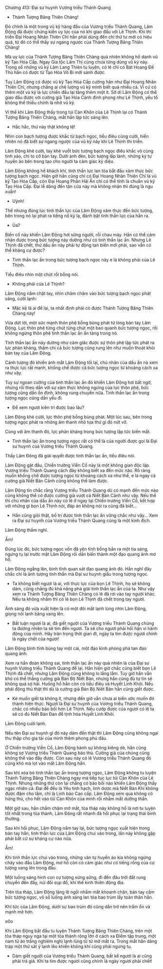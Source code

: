 




Chương 413: Đại sư huynh Vương triều Thánh Quang


- Thánh Tượng Băng Thiên Chàng!

Đó chính là một trong vũ kỹ hàng đầu của Vương triều Thánh Quang, Lâm Động đã được chứng kiến uy lực của nó khi giao đấu với Lê Thịnh. Khi thi triển Đại Hoang Nhân Thiên Chỉ hắn phải dùng đến chỉ thứ tư mới có hiệu quả, từ đó có thể thấy sự ngang ngược của Thánh Tượng Băng Thiên Chàng!

Mà uy lực của Thánh Tượng Băng Thiên Chàng quả nhiên không hổ danh vũ kỹ Tạo Hóa Cấp. Ngay Gia tộc Lâm Thị cũng chưa từng dùng vũ kỹ này. Trong số những vũ kỹ Lâm Lang Thiên tu luyện, có lẽ chỉ có Bát Hoang Đế Thủ hắn có được từ Tạo Hóa Võ Bi mới sánh được.

Tuy Lâm Động có được vũ kỹ Tạo Hóa Cấp cường hãn như Đại Hoang Nhân Thiên Chỉ, nhưng chẳng ai chê lượng vũ kỹ mình biết quá nhiều cả. Vì cứ có thêm một vũ kỹ là lực chiến đấu lại tăng thêm một ít. Sở dĩ Lâm Động có thể giao đấu được với cường giả Tạo Hóa Cảnh đỉnh phong như Lê Thịnh, yếu tố không thể thiếu chính là nhờ vũ kỹ.

Vì thế khi Lâm Động thấy trong túi Càn Khôn của Lê Thịnh lại có Thánh Tượng Băng Thiên Chàng, mắt hắn lập tức sáng lên.

- Hắc hắc, thứ này thật không tệ!

Nhìn con bạch tượng được khắc từ bạch ngọc, tiểu điêu cũng cười, hiển nhiên nó đã biết sự ngang ngược của vũ kỹ này khi Lê Thịnh thi triển.

Lâm Động khẽ cười, tay khẽ vuốt bức tượng bạch ngọc điêu khắc vô cùng tinh xảo, chỉ to cỡ bàn tay. Dưới ánh đèn, bức tượng lấp lánh, những ký tự huyền ảo bên trong tạo cho người ta cảm giác kỳ diệu.

Lâm Động không hề khách khí, tinh thần lực lan tỏa bắt đầu xâm thực bức tượng bạch ngọc. Hiện giờ hắn cũng chỉ có Đại Hoang Nhân Thiên Chỉ là vũ kỹ Tạo Hóa Cấp, còn Đại Hoang Phân Hải Ấn chỉ có thể tính là chuẩn vũ kỹ Tạo Hóa Cấp. Đại lễ dâng đến tận cửa này mà không nhận thì đúng là ngu xuẩn!

- Uỳnh!

Thế nhưng đúng lúc tinh thần lực của Lâm Động xâm thực đến bức tượng, bên trong nó lại phát ra tiếng nổ kỳ lạ, đánh bật tinh thần lực của hắn ra.

- Ủa?

Biến cố này khiến Lâm Động hơi sững người, rồi chau mày. Hắn có thể cảm nhận được trong bức tượng này dường như có tinh thần lạc ấn. Nhưng Lê Thịnh đã chết, thứ dấu ấn này phải tự động tan biến mới phải, sao vẫn có thể kháng cự được?

- Tinh thần lạc ấn trong bức tượng bạch ngọc này e là không phải của Lê Thịnh.

Tiểu điêu nhìn một chút rồi bỗng nói.

- Không phải của Lê Thịnh?

Lâm Động nắm chặt tay, nhìn chăm chăm vào bức tượng bạch ngọc phát sáng, cười lạnh:

- Mặc kệ là ai để lại, ta nhất định phải có được Thánh Tượng Băng Thiên Chàng này!

Vừa dứt lời, một sức mạnh thôn phệ bỗng bùng phát từ lòng bàn tay Lâm Động. Lực thôn phệ từng chút từng chút một bao quanh bức tượng ngọc, rồi không ngừng thôn phệ tinh thần lạc ấn ẩn tàng trong nó.

Tinh thần lạc ấn này dường như cảm giác được sự thôn phệ lập tức phát ra lực phản kháng, thậm chí cả bức tượng cũng rung lên như muốn thoát khỏi bàn tay của Lâm Động.

Cảnh tượng đó khiến ánh mắt Lâm Động tối lại, chủ nhân của dấu ấn nà xem ra thực lực rất mạnh, khống chế được cả bức tượng ngọc từ khoảng cách xa như vậy.

Tuy sự ngoan cường của tinh thần lạc ấn đó khiến Lâm Động hơi bất ngờ, nhưng rồi theo dần với sự xâm thực không ngừng của lực thôn phệ, bức tượng cũng dần ổn định, không rung chuyển nữa. Tinh thần lạc ấn trong tượng ngọc cũng dần yếu đi.

- Để xem ngươi kiên trì được bao lâu?

Lâm Động khẽ cười, lực thôn phệ bỗng bùng phát. Một lúc sau, bên trong tượng ngọc phát ra những âm thanh nhỏ tựa thứ gì đó nứt vỡ.

Cùng với âm thanh đó, lực phản kháng trong bức tượng lập tức biến mất.

- Tinh thần lạc ấn trong tượng ngọc rất có thể là của người được gọi là Đại sư huynh của Vương triều Thánh Quang.

Thấy Lâm Động đã giải quyết được tinh thần lạc ấn, tiểu điêu nói.

Lâm Động gật đầu, Chiến trường Viễn Cổ này là một không gian độc lập. Vương triều Thánh Quang cách đây không biết xa đến mức nào. Rõ ràng muốn khống chế được tượng ngọc từ khoảng cách xa như thế, e là ngay cả cường giả Niết Bàn Cảnh cũng không thể làm được.

Lâm Động tin chắc rằng Vương triều Thánh Quang dù có mạnh đến mức nào cũng không thể có được cường giả vượt cả Niết Bàn Cảnh như vậy. Nếu thế thì chủ nhân của dấu ấn này có lẽ ở ngay tại Chiến trường Viễn Cổ, kết hợp với những gì bọn Lê Thịnh nói, đáp án không nói ra cũng đã biết…

- Hắn cũng giỏi thật, bố trí được tinh thần lạc ấn vững chắc như vậy… Xem ra Đại sư huynh của Vương triều Thánh Quang cũng là một kình địch.

Lâm Động thầm nghĩ.

Ầm!

Đúng lúc đó, bức tượng ngọc vốn đã yên tĩnh bỗng bắn ra một tia sáng, ngưng tụ lại trước mặt Lâm Động rồi dần biến thành một đạo quang ảnh mơ hồ.

Lâm Động ngẩng lên, bình tĩnh quan sát đạo quang ảnh đó. Hắn nghĩ đây chắc chỉ là ảnh tượng tinh thần mà Đại sư huynh giấu trong tượng ngọc.

- Ta không biết ngươi là ai, với thực lực của bọn Lê Thịnh, họ sẽ không dám, cũng chẳng đủ khả năng phá giải tinh thần lạc ấn của ta. Như vậy xem ra Thánh Tượng Băng Thiên Chàng có lẽ đã rơi vào tay người khác. Nếu ta không nhầm thì có lẽ bọn Lê Thịnh đã chết trong tay ngươi.

Ánh sáng đó vừa xuất hiện là có một đôi mắt lạnh lùng nhìn Lâm Động, giọng nói lạnh băng vang lên.

- Bất luận ngươi là ai, đã giết người của Vương triều Thánh Quang chúng ta đương nhiên ta sẽ tìm đến ngươi. Ta sẽ cho ngươi phải hối hận vì hành động của mình. Hãy trân trọng thời gian đi, ngày ta tìm được ngươi chính là ngày chết của ngươi!

Lâm Động bình tĩnh búng tay một cái, một đạo kình phong phá tan đạo quang ảnh.

Xem ra hắn đoán không sai, tinh thần lạc ấn này quả nhiên là của Đại sư huynh Vương triều Thánh Quang để lại. Hắn hiện giờ chắc cũng biết bọn Lê Thịnh đã chết, nhưng Lâm Động cũng không lo lắng lắm. Tuy giờ hắn vẫn khó có thể thắng cường giả Bán Bộ Niết Bàn, nhưng hắn cũng đủ tự tin sẽ không quá sợ hãi. Huống hồ hắn còn có tiểu điêu và Huyết Linh Khôi. Nếu phải động thủ thật thì dù là cường giả Bán Bộ Niết Bàn hắn cũng giết được.

- Kẻ muốn giết ta không ít, nhưng đến giờ vẫn chưa ai biến ước muốn đó thành hiện thực. Ngươi là Đại sư huynh của Vương triều Thánh Quang, chắc có nhiều bảo bối hơn Lê Thịnh. Nếu cướp được của ngươi có lẽ ta sẽ có đủ Niết Bàn Đan để tịnh hóa Huyết Linh Khôi.

Lâm Động cười lạnh.

Nếu tên Đại sư huynh gì đó này dám đến thật thì Lâm Động cũng không ngại thu thập cho gia tài của mình thêm phong phú đâu.

Ở Chiến trường Viễn Cổ, Lâm Động hành sự không kiêng dè, hắn cũng không sợ Vương triều Thánh Quang báo thù. Cường giả của chúng cũng không thể vào đây được. Còn sau này có lẽ Vương triều Thánh Quang đó cũng khó mà lọt vào mắt Lâm Động hắn.

Sau khi xóa bỏ tinh thần lạc ấn trong tượng ngọc, Lâm Động không tu luyện Thánh Tượng Băng Thiên Chàng ngay mà tiếp tục lục túi Càn Khôn của Lê Thịnh. Nhưng những thứ còn lại chẳng có bảo bối nào khiến Lâm Động thấy ngạc nhiên cả. Đại để đều là Yêu tinh hạch, linh dược mà Niết Bàn Khí không được đậm cho lắm, chỉ là Linh bảo Cao cấp. Lâm Động xem qua không có hứng thú, cho hết vào túi Càn Khôn của mình rồi nhắm mắt dưỡng thần.

Một giờ sau, hắn chầm chậm mở mắt, tòa tháp này không hổ là nơi tu luyện tốt nhất trong tòa thành, Lâm Động rất nhanh đã hồi phục lại trạng thái bình thường.

Sau khi hồi phục, Lâm Động nắm tay lại, bức tượng ngọc xuất hiện trong bàn tay hắn, tinh thần lực của Lâm Động chui vào trong, lần này không gặp phải bất cứ sự kháng cự nào nữa.

Ầm!

Khi tinh thần lực chui vào trong, những văn tự huyền ảo kia không ngừng chảy vào đầu Lâm Động, mơ hồ còn có cảm giác như có tiếng rống của cự tượng vang lên trong đầu.

Một luồng sáng hình con cự tượng sừng sững, đi đến đâu trời đất rung chuyển đến đấy, núi đồi sụp đổ, khí thế kinh thiên động địa.

Trên tòa tháp, Lâm Động lặng lẽ ngồi nhắm mắt khoanh chân, bàn tay cầm bức tượng ngọc, vô số luồng ánh sáng lan tỏa bao trùm lấy toàn thân hắn.

Khí tức của Lâm Động, dưới sự bao trùm đó cũng dần trở nên trầm ổn và mạnh mẽ hơn.

o0o

Khi Lâm Động bắt đầu tu luyện Thánh Tượng Băng Thiên Chàng, trên một tòa tháp nguy nga tại một tòa thành rộng lớn ở cách xa Điểm tập trung, một nam tử áo trắng nghiêm nghị lạnh lùng từ từ mở mắt ra. Trong mắt hắn dâng tràp một thứ sát ý lạnh lẽo khiến không khí cũng phải ngưng tụ.

- Dám giết người của Vương triều Thánh Quang, bất kể ngươi là ai cũng phải trả giá. Khi ta tìm được ngươi cũng chính là ngày ngươi phải chết!




